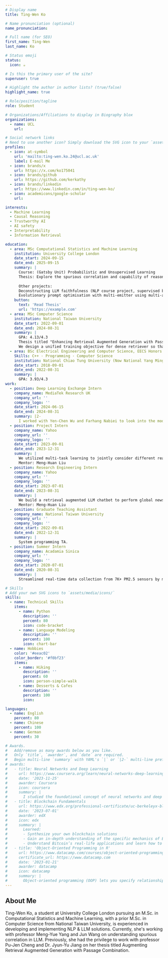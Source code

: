 ```yaml
---
# Display name
title: Ting-Wen Ko

# Name pronunciation (optional)
name_pronunciation: 

# Full name (for SEO)
first_name: Ting-Wen
last_name: Ko

# Status emoji
status:
  icon: ☕️

# Is this the primary user of the site?
superuser: true

# Highlight the author in author lists? (true/false)
highlight_name: true

# Role/position/tagline
role: Student

# Organizations/Affiliations to display in Biography blox
organizations:
  - name: UCL
    url: 

# Social network links
# Need to use another icon? Simply download the SVG icon to your `assets/media/icons/` folder.
profiles:
  - icon: at-symbol
    url: 'mailto:ting-wen.ko.24@ucl.ac.uk'
    label: E-mail Me
  - icon: brands/x
    url: https://x.com/ko175041
  - icon: brands/github
    url: https://github.com/kerkathy
  - icon: brands/linkedin
    url: https://www.linkedin.com/in/ting-wen-ko/
  - icon: academicons/google-scholar
    url: 

interests:
  - Machine Learning
  - Causal Reasoning
  - Trustworthy AI
  - AI safety
  - Interpretability
  - Information Retrieval

education:
  - area: MSc Computational Statistics and Machine Learning
    institution: University College London
    date_start: 2024-09-15
    date_end: 2025-09-15
    summary: |
      Course: (Gatsby Unit) Probabilistic and Unsupervised Learning
      Thesis: Explore the spurious correlation and capability of reasoning LLMs with Prof. Meng-Yue Yang and Prof. Jun Wang.
      
      Other projects: 
      Deconstructing LLM faithfulness (NLP course project, supervised by Noah Siegel), 
      Evolutionary prompt optimisation with multi-emitter using multi-armed bandit for text2img generation (Open-endedness course project, supervised by Davide Paglieri)
    button:
      text: 'Read Thesis'
      url: 'https://example.com'
  - area: MSc Computer Science
    institution: National Taiwan University
    date_start: 2022-09-01
    date_end: 2024-08-31
    summary: |
      GPA: 4.13/4.3
      Thesis titled "Enhancing Retrieval Augmented Generation with Passage Combination", supervised by Prof. Pu-Jen Cheng and Dr. Jyun-Yu Jiang.
      We design a unified training objective for dense retriever so that it finds a suitable (not only relevant!) set documents, implicitly considering mutual information, for downstream retrieval augmented question answering⭐
  - area: BSc Electrical Engineering and Computer Science, EECS Honors Program
    Skills: C++ · Programming · Computer Science
    institution: National Chiao Tung University (Now National Yang Ming Chiao Tung University)
    date_start: 2018-09-01
    date_end: 2022-08-31
    summary: |
      GPA: 3.93/4.3
work:
  - position: Deep Learning Exchange Intern
    company_name: MediaTek Research UK
    company_url: ''
    company_logo: ''
    date_start: 2024-06-15
    date_end: 2024-08-31
    summary: |2-
      I worked with Yen-Chen Wu and Farhang Nabiei to look into the model representation when LLM reasons, and explore the potential of language diffusion model.
  - position: Project Intern
    company_name: Yahoo
    company_url: ''
    company_logo: ''
    date_start: 2023-09-01
    date_end: 2023-12-31
    summary: |
      We utilized multi-task learning to jointly consider different readability signals and enhance readability prediction performance for global news articles.
      Mentor: Meng-Huan Liu
  - position: Research Engineering Intern
    company_name: Yahoo
    company_url: ''
    company_logo: ''
    date_start: 2023-07-01
    date_end: 2023-08-31
    summary: |
      We build a retrieval augmented LLM chatbot to perform global news QA using Langchain and ChromaDB.
      Mentor: Meng-Huan Liu
  - position: Graduate Teaching Assistant
    company_name: National Taiwan University
    company_url: ''
    company_logo: ''
    date_start: 2022-09-01
    date_end: 2022-12-31
    summary: |
      System programming TA.
  - position: Summer Intern
    company_name: Acadamia Sinica
    company_url: ''
    company_logo: ''
    date_start: 2020-07-01
    date_end: 2020-08-31
    summary: |
      Streamlined real-time data collection from 7K+ PM2.5 sensors by multithreading and reduced memory usage by 75%.

# Skills
# Add your own SVG icons to `assets/media/icons/`
skills:
  - name: Technical Skills
    items:
      - name: Python
        description: ''
        percent: 80
        icon: code-bracket
      - name: Language Modeling
        description: ''
        percent: 100
        icon: chart-bar
  - name: Hobbies
    color: '#eeac02'
    color_border: '#f0bf23'
    items:
      - name: Hiking
        description: ''
        percent: 60
        icon: person-simple-walk
      - name: Desserts & Cafes
        description: ''
        percent: 100
        icon: 

languages:
  - name: English
    percent: 80
  - name: Chinese
    percent: 100
  - name: German
    percent: 30

# Awards.
#   Add/remove as many awards below as you like.
#   Only `title`, `awarder`, and `date` are required.
#   Begin multi-line `summary` with YAML's `|` or `|2-` multi-line prefix and indent 2 spaces below.
# awards:
#   - title: Neural Networks and Deep Learning
#     url: https://www.coursera.org/learn/neural-networks-deep-learning
#     date: '2023-11-25'
#     awarder: Coursera
#     icon: coursera
#     summary: |
#       I studied the foundational concept of neural networks and deep learning. By the end, I was familiar with the significant technological trends driving the rise of deep learning; build, train, and apply fully connected deep neural networks; implement efficient (vectorized) neural networks; identify key parameters in a neural network’s architecture; and apply deep learning to your own applications.
#   - title: Blockchain Fundamentals
#     url: https://www.edx.org/professional-certificate/uc-berkeleyx-blockchain-fundamentals
#     date: '2023-07-01'
#     awarder: edX
#     icon: edx
#     summary: |
#       Learned:
#       - Synthesize your own blockchain solutions
#       - Gain an in-depth understanding of the specific mechanics of Bitcoin
#       - Understand Bitcoin’s real-life applications and learn how to attack and destroy Bitcoin, Ethereum, smart contracts and Dapps, and alternatives to Bitcoin’s Proof-of-Work consensus algorithm
#   - title: 'Object-Oriented Programming in R'
#     url: https://www.datacamp.com/courses/object-oriented-programming-with-s3-and-r6-in-r
#     certificate_url: https://www.datacamp.com
#     date: '2023-01-21'
#     awarder: datacamp
#     icon: datacamp
#     summary: |
#       Object-oriented programming (OOP) lets you specify relationships between functions and the objects that they can act on, helping you manage complexity in your code. This is an intermediate level course, providing an introduction to OOP, using the S3 and R6 systems. S3 is a great day-to-day R programming tool that simplifies some of the functions that you write. R6 is especially useful for industry-specific analyses, working with web APIs, and building GUIs.
---
```


## About Me

Ting-Wen Ko, a student at University College London pursuing an M.Sc. in Computational Statistics and Machine Learning, with a prior M.Sc. in Computer Science from National Taiwan University, is experienced in developing and implementing NLP & LLM solutions. Currently, she's working with professor Meng-Yue Yang and Jun Wang on understanding spurious correlation in LLM. Previously, she had the privilege to work with professor Pu-Jen Cheng and Dr. Jyun-Yu Jiang on her thesis titled Augmenting Retrieval Augmented Generation with Passage Combination.
